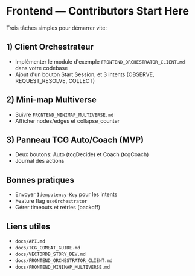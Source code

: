 # Frontend — Contributors Start Here

Trois tâches simples pour démarrer vite:

## 1) Client Orchestrateur
- Implémenter le module d'exemple `FRONTEND_ORCHESTRATOR_CLIENT.md` dans votre codebase
- Ajout d'un bouton Start Session, et 3 intents (OBSERVE, REQUEST_RESOLVE, COLLECT)

## 2) Mini‑map Multiverse
- Suivre `FRONTEND_MINIMAP_MULTIVERSE.md`
- Afficher nodes/edges et collapse_counter

## 3) Panneau TCG Auto/Coach (MVP)
- Deux boutons: Auto (tcgDecide) et Coach (tcgCoach)
- Journal des actions

## Bonnes pratiques
- Envoyer `Idempotency-Key` pour les intents
- Feature flag `useOrchestrator`
- Gérer timeouts et retries (backoff)

## Liens utiles
- `docs/API.md`
- `docs/TCG_COMBAT_GUIDE.md`
- `docs/VECTORDB_STORY_DEV.md`
- `docs/FRONTEND_ORCHESTRATOR_CLIENT.md`
- `docs/FRONTEND_MINIMAP_MULTIVERSE.md`
